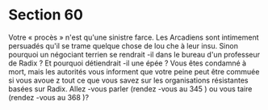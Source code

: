 # Section 60

Votre « procès » n'est qu'une sinistre farce. Les Arcadiens sont
intimement persuadés qu'il se trame quelque chose de lou che à
leur insu. Sinon pourquoi un négociant terrien se rendrait -il dans
le bureau d'un professeur de Radix ? Et pourquoi détiendrait -il
une épée ? Vous êtes condamné à mort, mais les autorités vous
informent que votre peine peut être commuée si vous avoue z tout
ce que vous savez sur les organisations résistantes basées sur
Radix. Allez -vous parler (rendez -vous au 345 ) ou vous taire
(rendez -vous au 368 )?